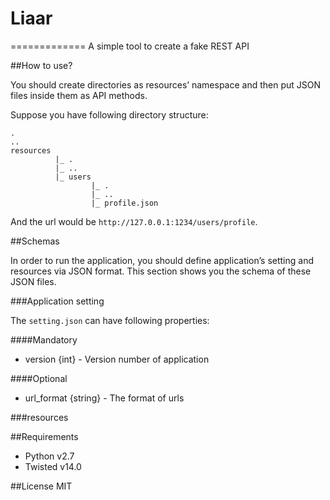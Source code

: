 # Liaar
=============
A simple tool to create a fake REST API


##How to use?

You should create directories as resources’ namespace and then put JSON files inside them as API methods.

Suppose you have following directory structure:

```
.
..
resources
          |_ .
          |_ ..
          |_ users
                  |_ .
                  |_ ..
                  |_ profile.json
```

And the url would be `http://127.0.0.1:1234/users/profile`.

##Schemas

In order to run the application, you should define application’s setting and resources via JSON format.
This section shows you the schema of these JSON files.

###Application setting

The `setting.json` can have following properties:

####Mandatory
- version {int} - Version number of application

####Optional
- url_format {string} - The format of urls


###resources

##Requirements

- Python v2.7
- Twisted v14.0

##License
MIT
